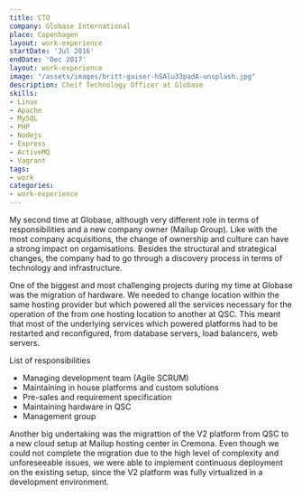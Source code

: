```yaml
---
title: CTO
company: Globase International
place: Copenhagen
layout: work-experience
startDate: 'Jul 2016'
endDate: 'Dec 2017'
layout: work-experience
image: "/assets/images/britt-gaiser-hSAlu33padA-unsplash.jpg"
description: Cheif Technology Officer at Globase
skills:
- Linux
- Apache
- MySQL
- PHP
- Nodejs
- Express
- ActiveMQ
- Vagrant
tags:
- work
categories:
- work-experience
---
```


My second time at Globase, although very different role in terms of responsibilities and a new company owner (Mailup Group).
Like with the most company acquisitions, the change of ownership and culture can have a strong impact on orgamisations. 
Besides the structural and strategical changes, the company had to go through a discovery process in terms of technology
and infrastructure.

One of the biggest and most challenging projects during my time at Globase was the migration of hardware. We needed to change location
within the same hosting provider but which powered all the services necessary for the operation of the 
from one hosting location to another at QSC. This meant that most of the underlying services which powered 
platforms had to be restarted and reconfigured, from database servers, load balancers, web servers.

List of responsibilities
* Managing development team (Agile SCRUM)
* Maintaining in house platforms and custom solutions
* Pre-sales and requirement specification
* Maintaining hardware in QSC 
* Management group

Another big undertaking was the migrattion of the V2 platform from QSC to a new cloud setup at Mailup hosting center in Cremona. 
Even though we could not complete the migration due to the high level of complexity and unforeseeable issues, we were able to implement 
continuous deployment on the existing setup, since the V2 platform was fully virtualized in a development environment.
